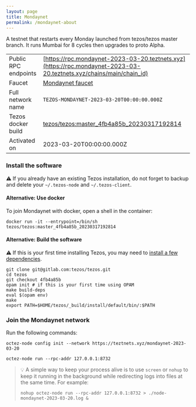 ```yaml
---
layout: page
title: Mondaynet
permalink: /mondaynet-about
---
```


A testnet that restarts every Monday launched from tezos/tezos master branch. It runs Mumbai for 8 cycles then upgrades to proto Alpha.

| | |
|-------|---------------------|
| Public RPC endpoints | [https://rpc.mondaynet-2023-03-20.teztnets.xyz](https://rpc.mondaynet-2023-03-20.teztnets.xyz/chains/main/chain_id)<br/> |
| Faucet | [Mondaynet faucet](https://faucet.mondaynet-2023-03-20.teztnets.xyz) |
| Full network name | `TEZOS-MONDAYNET-2023-03-20T00:00:00.000Z` |
| Tezos docker build | [tezos/tezos:master_4fb4a85b_20230317192814](https://hub.docker.com/r/tezos/tezos/tags?page=1&ordering=last_updated&name=master_4fb4a85b_20230317192814) |
| Activated on | 2023-03-20T00:00:00.000Z |





### Install the software

⚠️  If you already have an existing Tezos installation, do not forget to backup and delete your `~/.tezos-node` and `~/.tezos-client`.



#### Alternative: Use docker

To join Mondaynet with docker, open a shell in the container:

```
docker run -it --entrypoint=/bin/sh tezos/tezos:master_4fb4a85b_20230317192814
```

#### Alternative: Build the software

⚠️  If this is your first time installing Tezos, you may need to [install a few dependencies](https://tezos.gitlab.io/introduction/howtoget.html#setting-up-the-development-environment-from-scratch).

```
git clone git@gitlab.com:tezos/tezos.git
cd tezos
git checkout 4fb4a85b
opam init # if this is your first time using OPAM
make build-deps
eval $(opam env)
make
export PATH=$HOME/tezos/_build/install/default/bin/:$PATH
```

### Join the Mondaynet network

Run the following commands:

```
octez-node config init --network https://teztnets.xyz/mondaynet-2023-03-20

octez-node run --rpc-addr 127.0.0.1:8732
```

> 💡 A simple way to keep your process alive is to use `screen` or `nohup` to keep it running in the background while redirecting logs into files at the same time. For example:
>
> ```bash=13
> nohup octez-node run --rpc-addr 127.0.0.1:8732 > ./node-mondaynet-2023-03-20.log &
> ```


